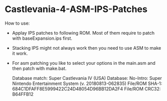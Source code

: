 # Castlevania-4-ASM-IPS-Patches

How to use:
- Applay IPS patches to following ROM. Most of them require to patch with baseExpansion.ips first. 
- Stacking IPS might not always work then you need to use ASM to make it work. 
- For asm patching you like to select your options in the main.asm and then patch with make.bat.

    Database match: Super Castlevania IV (USA)
    Database: No-Intro: Super Nintendo Entertainment System (v. 20180813-062835)
    File/ROM SHA-1: 684C1DFAFF8E5999422C24D48054D96BB12DA2F4
    File/ROM CRC32: B64FFB12
